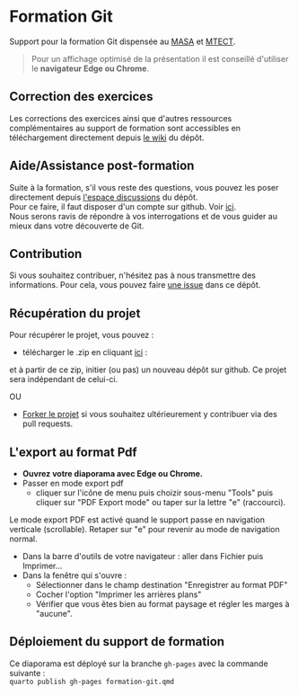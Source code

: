 # Formation Git

Support pour la formation Git dispensée au [MASA](https://agriculture.gouv.fr/) et [MTECT](https://www.ecologie.gouv.fr/).

> Pour un affichage optimisé de la présentation il est conseillé d'utiliser le **navigateur Edge ou Chrome**.

## Correction des exercices

Les corrections des exercices ainsi que d'autres ressources complémentaires au support de formation sont accessibles en téléchargement directement depuis [le wiki](https://github.com/SSM-Agriculture/formation-git/wiki) du dépôt.  

## Aide/Assistance post-formation

Suite à la formation, s'il vous reste des questions, vous pouvez les poser directement depuis [l'espace discussions](https://github.com/SSM-Agriculture/formation-git/discussions) du dépôt.  
Pour ce faire, il faut disposer d'un compte sur github. Voir [ici](https://github.com/signup?source=login).  
Nous serons ravis de répondre à vos interrogations et de vous guider au mieux dans votre découverte de Git.  

## Contribution

Si vous souhaitez contribuer, n'hésitez pas à nous transmettre des informations. Pour cela, vous pouvez faire [une issue](https://github.com/SSM-Agriculture/formation-git/issues) dans ce dépôt.

## Récupération du projet

Pour récupérer le projet, vous pouvez :

- télécharger le .zip en cliquant [ici](https://github.com/SSM-Agriculture/formation-git/archive/refs/heads/main.zip) : 

et à partir de ce zip, initier (ou pas) un nouveau dépôt sur github. Ce projet sera indépendant de celui-ci.

OU

- [Forker le projet](https://github.com/SSM-Agriculture/formation-git/fork) si vous souhaitez ultérieurement y contribuer via des pull requests.

## L'export au format Pdf

- **Ouvrez votre diaporama avec Edge ou Chrome.**  
- Passer en mode export pdf  
  - cliquer sur l'icône de menu puis choizir sous-menu "Tools" puis cliquer sur "PDF Export mode" ou taper sur la lettre "e" (raccourci).  
  
Le mode export PDF est activé quand le support passe en navigation verticale (scrollable). Retaper sur "e" pour revenir au mode de navigation normal.  


- Dans la barre d'outils de votre navigateur : aller dans Fichier puis Imprimer...
- Dans la fenêtre qui s'ouvre :
  - Sélectionner dans le champ destination "Enregistrer au format PDF"
  - Cocher l'option "Imprimer les arrières plans"
  - Vérifier que vous êtes bien au format paysage et régler les marges à "aucune". 

## Déploiement du support de formation

Ce diaporama est déployé sur la branche `gh-pages` avec la commande suivante :  
`quarto publish gh-pages formation-git.qmd`
